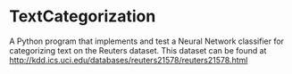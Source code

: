 # TextCategorization
A Python program that implements and test a Neural Network classifier for categorizing text on the Reuters dataset. This dataset can be found at http://kdd.ics.uci.edu/databases/reuters21578/reuters21578.html

